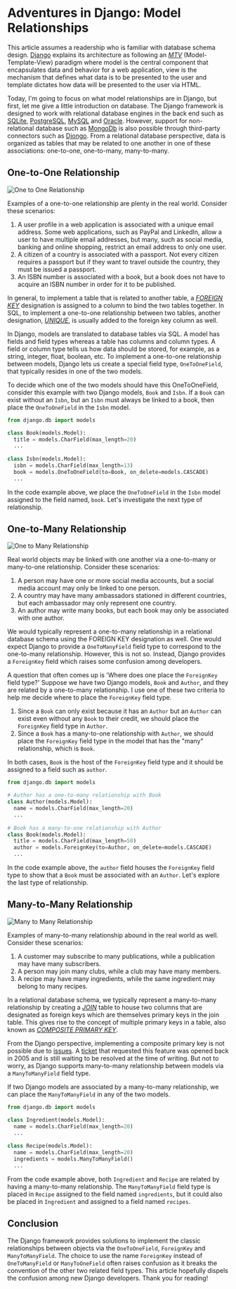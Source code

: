 # Adventures in Django: Model Relationships

This article assumes a readership who is familiar with database schema design. [Django](https://djangoproject.com/) explains its architecture as following an [_MTV_](https://docs.djangoproject.com/en/3.1/faq/general/#django-appears-to-be-a-mvc-framework-but-you-call-the-controller-the-view-and-the-view-the-template-how-come-you-don-t-use-the-standard-names) (Model-Template-View) paradigm where model is the central component that encapsulates data and behavior for a web application, view is the mechanism that defines what data is to be presented to the user and template dictates how data will be presented to the user via HTML. 

Today, I'm going to focus on what model relationships are in Django, but first, let me give a little introduction on database. The Django framework is designed to work with relational database engines in the back end such as [SQLite](https://sqlite.org/index.html), [PostgreSQL](https://www.postgresql.org/), [MySQL](https://www.mysql.com/) and [Oracle](https://www.oracle.com/index.html). However, support for non-relational database such as [MongoDb](https://www.mongodb.com/) is also possible through third-party connectors such as [Djongo](https://www.djongomapper.com/integrating-django-with-mongodb/). From a relational database perspective, data is organized as tables that may be related to one another in one of these associations: one-to-one, one-to-many, many-to-many.

## One-to-One Relationship

![One to One Relationship](https://i.postimg.cc/Qdb84w04/One-to-One.png)

Examples of a one-to-one relationship are plenty in the real world. Consider these scenarios:
1. A user profile in a web application is  associated with a unique email address. Some web applications, such as PayPal and LinkedIn, allow a user to have multiple email addresses, but many, such as social media, banking and online shopping, restrict an email address to only one user.
2. A citizen of a country is associated with a passport. Not every citizen requires a passport but if they want to travel outside the country, they must be issued a passport. 
3. An ISBN number is associated with a book, but a book does not have to acquire an ISBN number in order for it to be published. 

In general, to implement a table that is related to another table, a [_FOREIGN KEY_](https://docs.microsoft.com/en-us/previous-versions/sql/sql-server-2008-r2/ms175464(v=sql.105)) designation is assigned to a column to bind the two tables together. In SQL, to implement a one-to-one relationship between two tables, another designation, [_UNIQUE_](https://www.relationaldbdesign.com/database-design/module6/one-to-oneRelationships.php), is usually added to the foreign key column as well. 

In Django, models are translated to database tables via SQL. A model has fields and field types whereas a table has columns and column types. A field or column type tells us how data should be stored, for example, as a string, integer, float, boolean, etc. To implement a one-to-one relationship between models, Django lets us create a special field type, `OneToOneField`, that typically resides in one of the two models. 

To decide which one of the two models should have this OneToOneField, consider this example with two Django models, `Book` and `Isbn`. If a `Book` can exist without an `Isbn`, but an `Isbn` must always be linked to a book, then place the `OneToOneField` in the `Isbn` model.

```py
from django.db import models

class Book(models.Model):
  title = models.CharField(max_length=20)
  ...
  
class Isbn(models.Model):
  isbn = models.CharField(max_length=13)
  book = models.OneToOneField(to=Book, on_delete=models.CASCADE)
  ...
```

In the code example above, we place the `OneToOneField` in the `Isbn` model assigned to the field named, `book`.  Let's investigate the next type of relationship.

## One-to-Many Relationship

![One to Many Relationship](https://i.postimg.cc/0NX8xmg7/One-to-Many.png)

Real world objects may be linked with one another via a one-to-many or many-to-one relationship. Consider these scenarios:
1. A person may have one or more social media accounts, but a social media account may only be linked to one person.
2. A country may have many ambassadors stationed in different countries, but each ambassador may only represent one country.
3. An author may write many books, but each book may only be associated with one author.

We would typically represent a one-to-many relationship in a relational database schema using the FOREIGN KEY designation as well. One would expect Django to provide a `OneToManyField` field type to correspond to the one-to-many relationship.  However, this is not so. Instead, Django provides a `ForeignKey` field which raises some confusion among developers. 

A question that often comes up is 'Where does one place the `ForeignKey` field type?' Suppose we have two Django models, `Book` and `Author`, and they are related by a one-to-many relationship. I use one of these two criteria to help me decide where to place the `ForeignKey` field type. 
1. Since a `Book` can only exist because it has an `Author` but an `Author` can exist even without any `Book` to their credit, we should place the `ForeignKey` field type in `Author`.
2. Since a `Book` has a many-to-one relationship with `Author`, we should place the `ForeignKey` field type in the model that has the "many" relationship, which is `Book`.

In both cases, `Book` is the host of the `ForeignKey` field type and it should be assigned to a field such as `author`.

```py
from django.db import models

# Author has a one-to-many relationship with Book
class Author(models.Model):
  name = models.CharField(max_length=20)
  ...
  
# Book has a many-to-one relationship with Author
class Book(models.Model):
  title = models.CharField(max_length=50)
  author = models.ForeignKey(to=Author, on_delete=models.CASCADE)
  ...
```
In the code example above, the `author` field houses the `ForeignKey` field type to show that a `Book` must be associated with an `Author`.  Let's explore the last type of relationship.

## Many-to-Many Relationship

![Many to Many Relationship](https://i.postimg.cc/Z5ZYL4Fv/Many-To-Many.png)

Examples of many-to-many relationship abound in the real world as well. Consider these scenarios:
1. A customer may subscribe to many publications, while a publication may have many subscribers.
2. A person may join many clubs, while a club may have many members.
3. A recipe may have many ingredients, while the same ingredient may belong to many recipes.

In a relational database schema, we typically represent a many-to-many relationship by creating a [_JOIN_](https://entityframework.net/many-to-many-relationship#configure-many-to-many-relationship) table to house two columns that are designated as foreign keys which are themselves primary keys in the join table. This gives rise to the concept of multiple primary keys in a table, also known as [_COMPOSITE PRIMARY KEY_](https://www.relationaldbdesign.com/database-analysis/module2/composite-primary-keys.php). 

From the Django perspective, implementing a composite primary key is not possible due to [issues](https://code.djangoproject.com/wiki/MultipleColumnPrimaryKeys). A [ticket](http://code.djangoproject.com/ticket/373) that requested this feature was opened back in 2005 and is still waiting to be resolved at the time of writing. But not to worry, as Django supports many-to-many relationship between models via a `ManyToManyField` field type.

If two Django models are associated by a many-to-many relationship, we can place the `ManyToManyField` in any of the two models. 

```py
from django.db import models

class Ingredient(models.Model):
  name = models.CharField(max_length=20)
  ...
  
class Recipe(models.Model):
  name = models.CharField(max_length=20)
  ingredients = models.ManyToManyField()
  ...
```

From the code example above, both `Ingredient` and `Recipe` are related by having a many-to-many relationship. The `ManyToManyField` field type is placed in `Recipe` assigned to the field named `ingredients`, but it could also be placed in `Ingredient` and assigned to a field named `recipes`.

## Conclusion
The Django framework provides solutions to implement the classic relationships between objects via the `OneToOneField`, `ForeignKey` and `ManyToManyField`. The choice to use the name `ForeignKey` instead of `OneToManyField` or `ManyToOneField` often raises confusion as it breaks the convention of the other two related field types. This article hopefully dispels the confusion among new Django developers. Thank you for reading!
